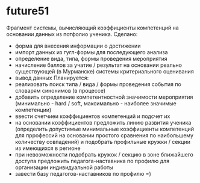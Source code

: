# future51
Фрагмент системы, вычисляющий коэффициенты компетенций на основании данных из потфолио ученика.
Сделано:
- форма для внесения информации о достижении
- импорт данных из гугл-формы для последующего анализа
- определение вида, типа, формы проведения мероприятия
- начисление баллов за учатие / результат на основании реально существующей (в Мурманске) системы критериального оценивания
- вывод данных
Планируется:
- реализовать поиск типа / вида / формы проведения события по словарям синонимов (в процессе)
- добавить определение компетентностной значимости мероприятия (минимально - hard / soft, максимально - наиболее значимые компетенции)
- ввести счетчиеи коэффициентов компетенций и подсчет их
- на основании коэффициентов предложить линию развития ученика (определить допустимые минимальные коэффициенты компетенций для пррофессий на основании простого сравнения по наибольшему количеству совпадений) и подобрать профильные кружки / секции из имеющихся в регионе
- при невозможности подобрать кружок / секцию в зоне ближайшего доступа предложить педагога-наставника по профилю для организации индивидуальной работы
- завести базу педагогов-наставников по профилю =)
